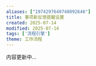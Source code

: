 ```yaml
---
aliases: ["1974297640748092646"]
title: 事项新反馈提醒设置
created: 2025-07-14
modified: 2025-07-14
tags: ['流程引擎']
theme: 工作流程
---
```


内容更新中...